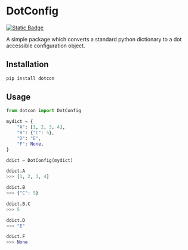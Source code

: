 # DotConfig

<a href="https://github.com/AidanInceer/DotConfig">
    <img alt="Static Badge" src="https://img.shields.io/badge/version-0.5.0-blue">
</a>

A simple package which converts a standard python dictionary to a dot accessible configuration object.

## Installation

``` bash
pip install dotcon
```

## Usage

``` python
from dotcon import DotConfig

mydict = {
    "A": [1, 2, 3, 4],
    "B": {"C": 5},
    "D": "E",
    "F": None,
}

ddict = DotConfig(mydict)

ddict.A
>>> [1, 2, 3, 4]

ddict.B
>>> {"C": 5}

ddict.B.C
>>> 5

ddict.D
>>> "E"

ddict.F
>>> None

```
